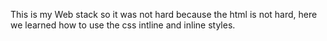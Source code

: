 This is my Web stack so it was not hard because the html is not hard, here we learned how to use the css intline and inline styles.
